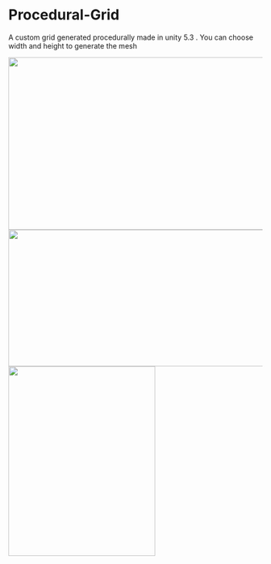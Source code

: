 # Procedural-Grid
A custom grid generated procedurally made in unity 5.3 . You can choose width and height to generate the mesh


<img src="https://mttvog.bn1302.livefilestore.com/y3mnl-zHQFn0jQhKm1oFFDAmdwUP23TzWzU8zLxQeo2R2DgldXCY2kxHeAIHd7d012npIwRTGP3nbf4AUXBaN9Ku_YEGD-mLNgRJjuC2iylZ738g_sHs2Jwt8TTubbmsol5zCEGiAi_Tp75p5W1S2MddYfwZulnTMdhGivf1cMvnJE?width=759&height=341&cropmode=none" width="759" height="341" />


<img src="https://mtttog.bn1302.livefilestore.com/y3m54cSeGO7U0qvtvP-pdLHsXAymql-xVHjd6SNQxpowM54IC14wP4D9FuW5Xb77F3rA6U70RTFjN-WnzrmFYjzmp2KL0q3QXkerFGiRxN0FuPvc1e0PPBIuaOPFrANAKsZkW6MbUYYfBUGP12rkAKyDREX5v25vLfqRKkI_KxbBvA?width=743&height=270&cropmode=none" width="743" height="270" />

<img src="https://mttuog.bn1302.livefilestore.com/y3mPDdiHPwnsJhOgU3TWDN1BQiVuAImIdDHRM3Zxn63K-iscb3WOE45O7DM8plqymHZhz-JpNF2mnj0F3fl4Fso0jJnkBvkuyaWMVFtc-hJnK5vaCvlTp9DZ_QVfyCGyuTeUCiAqoaOisKqOP_YnLCDqqk0ZUdWIDN-MgwRODgLMjg?width=291&height=375&cropmode=none" width="291" height="375" />
